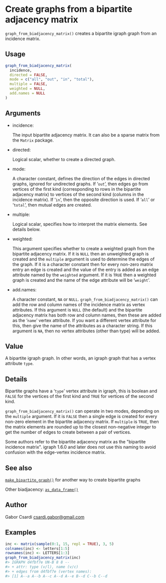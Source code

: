 # Create graphs from a bipartite adjacency matrix

`graph_from_biadjacency_matrix()` creates a bipartite igraph graph from
an incidence matrix.

## Usage

``` r
graph_from_biadjacency_matrix(
  incidence,
  directed = FALSE,
  mode = c("all", "out", "in", "total"),
  multiple = FALSE,
  weighted = NULL,
  add.names = NULL
)
```

## Arguments

- incidence:

  The input bipartite adjacency matrix. It can also be a sparse matrix
  from the `Matrix` package.

- directed:

  Logical scalar, whether to create a directed graph.

- mode:

  A character constant, defines the direction of the edges in directed
  graphs, ignored for undirected graphs. If ‘`out`’, then edges go from
  vertices of the first kind (corresponding to rows in the bipartite
  adjacency matrix) to vertices of the second kind (columns in the
  incidence matrix). If ‘`in`’, then the opposite direction is used. If
  ‘`all`’ or ‘`total`’, then mutual edges are created.

- multiple:

  Logical scalar, specifies how to interpret the matrix elements. See
  details below.

- weighted:

  This argument specifies whether to create a weighted graph from the
  bipartite adjacency matrix. If it is `NULL` then an unweighted graph
  is created and the `multiple` argument is used to determine the edges
  of the graph. If it is a character constant then for every non-zero
  matrix entry an edge is created and the value of the entry is added as
  an edge attribute named by the `weighted` argument. If it is `TRUE`
  then a weighted graph is created and the name of the edge attribute
  will be ‘`weight`’.

- add.names:

  A character constant, `NA` or `NULL`.
  `graph_from_biadjacency_matrix()` can add the row and column names of
  the incidence matrix as vertex attributes. If this argument is `NULL`
  (the default) and the bipartite adjacency matrix has both row and
  column names, then these are added as the ‘`name`’ vertex attribute.
  If you want a different vertex attribute for this, then give the name
  of the attributes as a character string. If this argument is `NA`,
  then no vertex attributes (other than type) will be added.

## Value

A bipartite igraph graph. In other words, an igraph graph that has a
vertex attribute `type`.

## Details

Bipartite graphs have a ‘`type`’ vertex attribute in igraph, this is
boolean and `FALSE` for the vertices of the first kind and `TRUE` for
vertices of the second kind.

`graph_from_biadjacency_matrix()` can operate in two modes, depending on
the `multiple` argument. If it is `FALSE` then a single edge is created
for every non-zero element in the bipartite adjacency matrix. If
`multiple` is `TRUE`, then the matrix elements are rounded up to the
closest non-negative integer to get the number of edges to create
between a pair of vertices.

Some authors refer to the bipartite adjacency matrix as the "bipartite
incidence matrix". igraph 1.6.0 and later does not use this naming to
avoid confusion with the edge-vertex incidence matrix.

## See also

[`make_bipartite_graph()`](https://r.igraph.org/reference/make_bipartite_graph.md)
for another way to create bipartite graphs

Other biadjacency:
[`as_data_frame()`](https://r.igraph.org/reference/graph_from_data_frame.md)

## Author

Gabor Csardi <csardi.gabor@gmail.com>

## Examples

``` r
inc <- matrix(sample(0:1, 15, repl = TRUE), 3, 5)
colnames(inc) <- letters[1:5]
rownames(inc) <- LETTERS[1:3]
graph_from_biadjacency_matrix(inc)
#> IGRAPH d4fbf7e UN-B 8 8 -- 
#> + attr: type (v/l), name (v/c)
#> + edges from d4fbf7e (vertex names):
#> [1] A--a A--b A--c A--d A--e B--d C--b C--d
```
